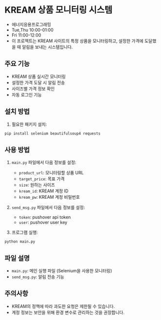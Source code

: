 # KREAM 상품 모니터링 시스템
- 에너지응용프로그래밍
- Tue,Thu 10:00-01:00
- Fri 11:00-12:00
- 이 프로젝트는 KREAM 사이트의 특정 상품을 모니터링하고, 설정한 가격에 도달했을 때 알림을 보내는 시스템입니다.

## 주요 기능

- KREAM 상품 실시간 모니터링
- 설정한 가격 도달 시 알림 전송
- 사이즈별 가격 정보 확인
- 자동 로그인 기능

## 설치 방법

1. 필요한 패키지 설치:
```bash
pip install selenium beautifulsoup4 requests
```

## 사용 방법

1. `main.py` 파일에서 다음 정보를 설정:
   - `product_url`: 모니터링할 상품 URL
   - `target_price`: 목표 가격
   - `size`: 원하는 사이즈
   - `kream_id`: KREAM 계정 ID
   - `kream_pw`: KREAM 계정 비밀번호

2. `send_msg.py` 파일에서 다음 정보를 설정:
   - `token`: pushover api token
   - `user`: pushover user key

2. 프로그램 실행:
```bash
python main.py
```

## 파일 설명

- `main.py`: 메인 실행 파일 (Selenium을 사용한 모니터링)
- `send_msg.py`: 알림 전송 기능

## 주의사항

- KREAM의 정책에 따라 과도한 요청은 제한될 수 있습니다.
- 계정 정보는 보안을 위해 환경 변수로 관리하는 것을 권장합니다. 

